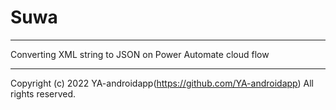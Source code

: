 # Suwa

---

Converting XML string to JSON on Power Automate cloud flow

---

Copyright (c) 2022 YA-androidapp(https://github.com/YA-androidapp) All rights reserved.
